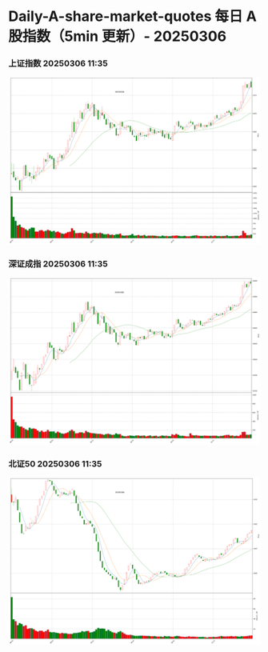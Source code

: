 
# Daily-A-share-market-quotes 每日 A 股指数（5min 更新）- 20250306

### 上证指数 20250306 11:35
![](./fig/2025/3/20250306-sh000001.png)

### 深证成指 20250306 11:35
![](./fig/2025/3/20250306-sz399001.png)

### 北证50 20250306 11:35
![](./fig/2025/3/20250306-bj899050.png)
